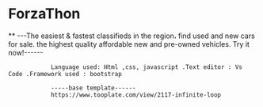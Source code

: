# ForzaThon
<title>-----ForzaThon-----</title>
**
<description>---The easiest & fastest classifieds in the region،
                find used and new cars for sale. 
                the highest quality affordable new and pre-owned vehicles.
                Try it now!------</description>
                
                Language used: Html ,css, javascript .Text editor : Vs Code .Framework used : bootstrap 
                
                -----base template------ 
                https://www.tooplate.com/view/2117-infinite-loop
                
